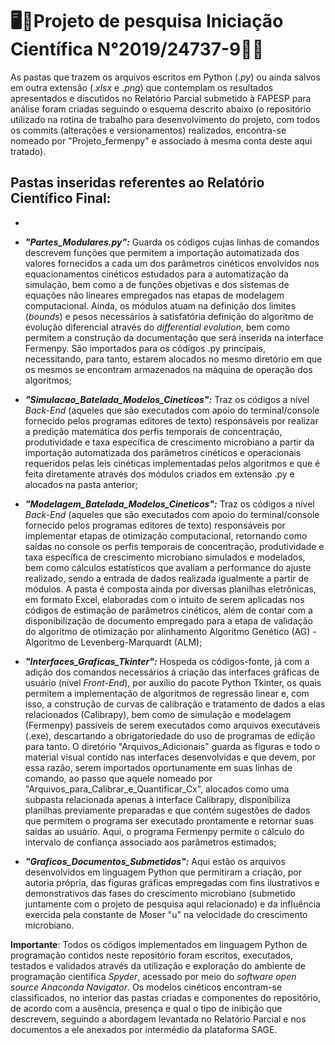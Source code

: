 # 🖥️🔬Projeto de pesquisa Iniciação Científica N°2019/24737-9🧫🦠
As pastas que trazem os arquivos escritos em Python (._py_) ou ainda salvos em outra extensão (._xlsx_ e ._png_) que contemplam os resultados apresentados e discutidos no Relatório Parcial submetido à FAPESP para análise foram criadas seguindo o esquema descrito abaixo (o repositório utilizado na rotina de trabalho para desenvolvimento do projeto, com todos os commits (alterações e versionamentos) realizados, encontra-se nomeado por "Projeto_fermenpy" e associado à mesma conta deste aqui tratado). 

## Pastas inseridas referentes ao Relatório Científico Final:
  - 

- ___"Partes_Modulares.py":___ Guarda os códigos cujas linhas de comandos descrevem funções que permitem a importação automatizada dos valores fornecidos a cada um dos parâmetros cinéticos envolvidos nos equacionamentos cinéticos estudados para a automatização da simulação, bem como a de funções objetivas e dos sistemas de equações não lineares empregados nas etapas de modelagem computacional. Ainda, os módulos atuam na definição dos limites (_bounds_) e pesos necessários à satisfatória definição do algoritmo de evolução diferencial através do _differential evolution_, bem como permitem a construção da documentação que será inserida na interface Fermenpy. São importados para os códigos .py principais, necessitando, para tanto, estarem alocados no mesmo diretório em que os mesmos se encontram armazenados na máquina de operação dos algoritmos;

- ___"Simulacao_Batelada_Modelos_Cineticos":___ Traz os códigos a nível _Back-End_ (aqueles que são executados com apoio do terminal/console fornecido pelos programas editores de texto) responsáveis por realizar a predição matemática dos perfis temporais de concentração, produtividade e taxa específica de crescimento microbiano a partir da importação automatizada dos parâmetros cinéticos e operacionais requeridos pelas leis cinéticas implementadas pelos algoritmos e que é feita diretamente através dos módulos criados em extensão .py e alocados na pasta anterior;

- ___"Modelagem_Batelada_Modelos_Cineticos":___ Traz os códigos a nível _Back-End_ (aqueles que são executados com apoio do terminal/console fornecido pelos programas editores de texto) responsáveis por implementar etapas de otimização computacional, retornando como saídas no console os perfis temporais de concentração, produtividade e taxa específica de crescimento microbiano simulados e modelados, bem como cálculos estatísticos que avaliam a performance do ajuste realizado, sendo a entrada de dados realizada igualmente a partir de módulos. A pasta é composta ainda por diversas planilhas eletrônicas, em formato Excel, elaboradas com o intuito de serem aplicadas nos códigos de estimação de parâmetros cinéticos, além de contar com a disponibilização de documento empregado para a etapa de validação do algoritmo de otimização por alinhamento Algoritmo Genético (AG) - Algoritmo de Levenberg-Marquardt (ALM);

- ___"Interfaces_Graficas_Tkinter":___ Hospeda os códigos-fonte, já com a adição dos comandos necessários à criação das interfaces gráficas de usuário (nível _Front-End_), por auxílio do pacote Python Tkinter, os quais permitem a implementação de algoritmos de regressão linear e, com isso, a construção de curvas de calibração e tratamento de dados a elas relacionados (Calibrapy), bem como de simulação e modelagem (Fermenpy) passíveis de serem executados como arquivos executáveis (.exe), descartando a obrigatoriedade do uso de programas de edição para tanto. O diretório "Arquivos_Adicionais" guarda as figuras e todo o material visual contido nas interfaces desenvolvidas e que devem, por essa razão, serem importados oportunamente em suas linhas de comando, ao passo que aquele nomeado por "Arquivos_para_Calibrar_e_Quantificar_Cx", alocados como uma subpasta relacionada apenas à interface Calibrapy, disponibiliza planilhas previamente preparadas e que contém sugestões de dados que permitem o programa ser executado prontamente e retornar suas saídas ao usuário. Aqui, o programa Fermenpy permite o cálculo do intervalo de confiança associado aos parâmetros estimados;

- ___"Graficos_Documentos_Submetidos":___ Aqui estão os arquivos desenvolvidos em linguagem Python que permitiram a criação, por autoria própria, das figuras gráficas empregadas com fins ilustrativos e demonstrativos das fases do crescimento microbiano (submetido juntamente com o projeto de pesquisa aqui relacionado) e da influência exercida pela constante de Moser "u" na velocidade do crescimento microbiano.

__Importante__: Todos os códigos implementados em linguagem Python de programação contidos neste repositório foram escritos, executados, testados e validados através da utilização e exploração do ambiente de programação científica _Spyder_, acessado por meio do _software open source Anaconda Navigator_.
Os modelos cinéticos encontram-se classificados, no interior das pastas criadas e componentes do repositório, de acordo com a ausência, presença e qual o tipo de inibição que descrevem, seguindo a abordagem levantada no Relatório Parcial e nos documentos a ele anexados por intermédio da plataforma SAGE.

